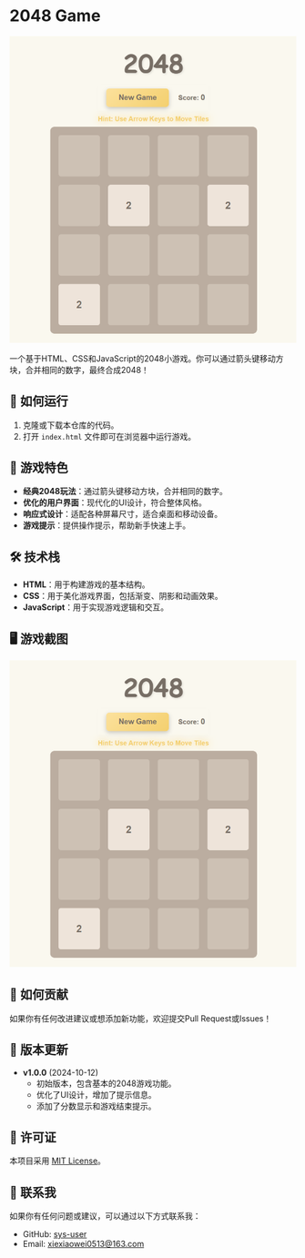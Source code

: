 # 2048 Game

![2048 Game](https://raw.githubusercontent.com/sys-user/2048-game/main/screenshots/screenshot.png)

一个基于HTML、CSS和JavaScript的2048小游戏。你可以通过箭头键移动方块，合并相同的数字，最终合成2048！

## 📲 如何运行

1. 克隆或下载本仓库的代码。
2. 打开 `index.html` 文件即可在浏览器中运行游戏。

## 🎨 游戏特色

- **经典2048玩法**：通过箭头键移动方块，合并相同的数字。
- **优化的用户界面**：现代化的UI设计，符合整体风格。
- **响应式设计**：适配各种屏幕尺寸，适合桌面和移动设备。
- **游戏提示**：提供操作提示，帮助新手快速上手。

## 🛠️ 技术栈

- **HTML**：用于构建游戏的基本结构。
- **CSS**：用于美化游戏界面，包括渐变、阴影和动画效果。
- **JavaScript**：用于实现游戏逻辑和交互。

## 🖥️ 游戏截图

![Game Screenshot](https://raw.githubusercontent.com/sys-user/2048-game/main/screenshots/screenshot.png)

## 🚀 如何贡献

如果你有任何改进建议或想添加新功能，欢迎提交Pull Request或Issues！

## 🔖 版本更新

- **v1.0.0** (2024-10-12)
  - 初始版本，包含基本的2048游戏功能。
  - 优化了UI设计，增加了提示信息。
  - 添加了分数显示和游戏结束提示。

## 📄 许可证

本项目采用 [MIT License](LICENSE)。

## 📢 联系我

如果你有任何问题或建议，可以通过以下方式联系我：

- GitHub: [sys-user](https://github.com/sys-user)
- Email: xiexiaowei0513@163.com
